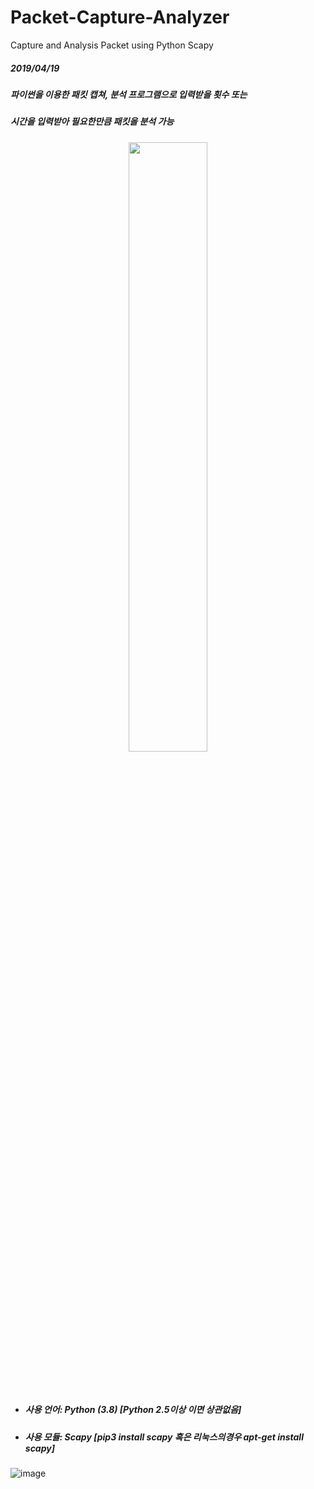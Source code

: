 # Packet-Capture-Analyzer
Capture and Analysis Packet using Python Scapy
##### 2019/04/19
##### 파이썬을 이용한 패킷 캡쳐, 분석 프로그램으로 입력받을 횟수 또는
##### 시간을 입력받아 필요한만큼 패킷을 분석 가능

<p align="center">
<img src=https://user-images.githubusercontent.com/118334518/232959764-02e2f486-be5e-4d81-982a-aa564419a240.png width="50%" height="50%"> </p>
</br></br>

+ #####  사용 언어: Python (3.8) [Python 2.5이상 이면 상관없음]
+ #####  사용 모듈: Scapy [pip3 install scapy 혹은 리눅스의경우 apt-get install scapy]

![image](https://user-images.githubusercontent.com/118334518/232959864-1390be8a-ff19-433a-915b-de728a3da1fa.png)









